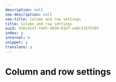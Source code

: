 ```yaml
---
description: null
seo-description: null
seo-title: Column and row settings
title: Column and row settings
uuid: 416c4147-fe65-4830-81b7-aa8c516f5f85
index: y
internal: n
snippet: y
translate: y
---
```


# Column and row settings


